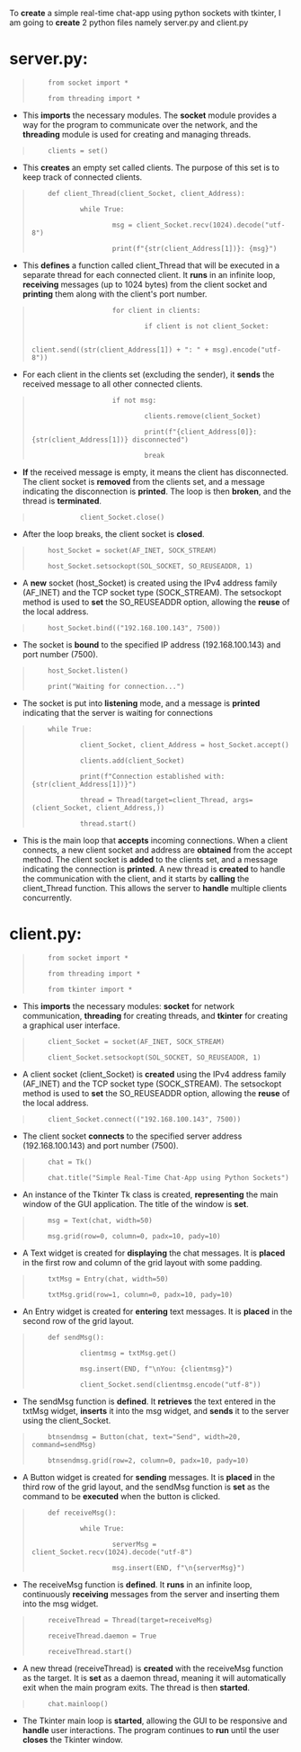 To **create** a simple real-time chat-app using python sockets with tkinter, I am going to **create** 2 python files namely server.py and client.py

# server.py:

>         from socket import *
>         
>         from threading import *

- This **imports** the necessary modules. The **socket** module provides a way for the program to communicate over the network, and the **threading** module is used for creating and managing threads.

>         clients = set()

- This **creates** an empty set called clients. The purpose of this set is to keep track of connected clients.

>         def client_Thread(client_Socket, client_Address):
>         
>                 while True:
>                 
>                         msg = client_Socket.recv(1024).decode("utf-8")
>                         
>                         print(f"{str(client_Address[1])}: {msg}")
        
- This **defines** a function called client_Thread that will be executed in a separate thread for each connected client. It **runs** in an infinite loop, **receiving** messages (up to 1024 bytes) from the client socket and **printing** them along with the client's port number.

>                         for client in clients:
>                                 
>                                 if client is not client_Socket:
>                                         
>                                         client.send((str(client_Address[1]) + ": " + msg).encode("utf-8"))
                
- For each client in the clients set (excluding the sender), it **sends** the received message to all other connected clients.

>                         if not msg:
>                         
>                                 clients.remove(client_Socket)
>                                 
>                                 print(f"{client_Address[0]}: {str(client_Address[1])} disconnected")
>                                 
>                                 break
            
- **If** the received message is empty, it means the client has disconnected. The client socket is **removed** from the clients set, and a message indicating the disconnection is **printed**. The loop is then **broken**, and the thread is **terminated**.

>                 client_Socket.close()
    
- After the loop breaks, the client socket is **closed**.

>         host_Socket = socket(AF_INET, SOCK_STREAM)
>                 
>         host_Socket.setsockopt(SOL_SOCKET, SO_REUSEADDR, 1)

- A **new** socket (host_Socket) is created using the IPv4 address family (AF_INET) and the TCP socket type (SOCK_STREAM). The setsockopt method is used to **set** the SO_REUSEADDR option, allowing the **reuse** of the local address.

>         host_Socket.bind(("192.168.100.143", 7500))

- The socket is **bound** to the specified IP address (192.168.100.143) and port number (7500).

>         host_Socket.listen()
>         
>         print("Waiting for connection...")

- The socket is put into **listening** mode, and a message is **printed** indicating that the server is waiting for connections

>         while True:
> 
>                 client_Socket, client_Address = host_Socket.accept()
> 
>                 clients.add(client_Socket)
> 
>                 print(f"Connection established with: {str(client_Address[1])}")
> 
>                 thread = Thread(target=client_Thread, args=(client_Socket, client_Address,))
> 
>                 thread.start()
    
- This is the main loop that **accepts** incoming connections. When a client connects, a new client socket and address are **obtained** from the accept method. The client socket is **added** to the clients set, and a message indicating the connection is **printed**. A new thread is **created** to handle the communication with the client, and it starts by **calling** the client_Thread function. This allows the server to **handle** multiple clients concurrently.

# client.py:

>         from socket import *
>         
>         from threading import *
>         
>         from tkinter import *

- This **imports** the necessary modules: **socket** for network communication, **threading** for creating threads, and **tkinter** for creating a graphical user interface.

>         client_Socket = socket(AF_INET, SOCK_STREAM)
>         
>         client_Socket.setsockopt(SOL_SOCKET, SO_REUSEADDR, 1)

- A client socket (client_Socket) is **created** using the IPv4 address family (AF_INET) and the TCP socket type (SOCK_STREAM). The setsockopt method is used to **set** the SO_REUSEADDR option, allowing the **reuse** of the local address.

>         client_Socket.connect(("192.168.100.143", 7500))

- The client socket **connects** to the specified server address (192.168.100.143) and port number (7500).

>         chat = Tk()
>         
>         chat.title("Simple Real-Time Chat-App using Python Sockets")

- An instance of the Tkinter Tk class is created, **representing** the main window of the GUI application. The title of the window is **set**.

>         msg = Text(chat, width=50)
>         
>         msg.grid(row=0, column=0, padx=10, pady=10)

- A Text widget is created for **displaying** the chat messages. It is **placed** in the first row and column of the grid layout with some padding.

>         txtMsg = Entry(chat, width=50)
>         
>         txtMsg.grid(row=1, column=0, padx=10, pady=10)

- An Entry widget is created for **entering** text messages. It is **placed** in the second row of the grid layout.

>         def sendMsg():
>         
>                 clientmsg = txtMsg.get()
>                 
>                 msg.insert(END, f"\nYou: {clientmsg}")
>                 
>                 client_Socket.send(clientmsg.encode("utf-8"))
    
- The sendMsg function is **defined**. It **retrieves** the text entered in the txtMsg widget, **inserts** it into the msg widget, and **sends** it to the server using the client_Socket.

>         btnsendmsg = Button(chat, text="Send", width=20, command=sendMsg)
>         
>         btnsendmsg.grid(row=2, column=0, padx=10, pady=10)

- A Button widget is created for **sending** messages. It is **placed** in the third row of the grid layout, and the sendMsg function is **set** as the command to be **executed** when the button is clicked.

>         def receiveMsg():
>         
>                 while True:
>                         
>                         serverMsg = client_Socket.recv(1024).decode("utf-8")
>                         
>                         msg.insert(END, f"\n{serverMsg}")
        
- The receiveMsg function is **defined**. It **runs** in an infinite loop, continuously **receiving** messages from the server and inserting them into the msg widget.

>         receiveThread = Thread(target=receiveMsg)
>         
>         receiveThread.daemon = True
>         
>         receiveThread.start()

- A new thread (receiveThread) is **created** with the receiveMsg function as the target. It is **set** as a daemon thread, meaning it will automatically exit when the main program exits. The thread is then **started**.

>         chat.mainloop()

- The Tkinter main loop is **started**, allowing the GUI to be responsive and **handle** user interactions. The program continues to **run** until the user **closes** the Tkinter window.
